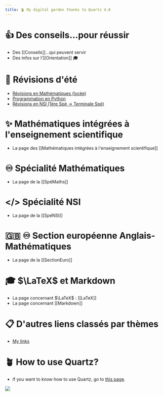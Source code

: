```yaml
---
title: 🪴 My digital garden thanks to Quartz 4.0
---
```


# 👍 Des conseils...pour réussir 
- Des [[Conseils]]...qui peuvent servir
- Des infos sur l'[[Orientation]] 🎓

# 🌴 Révisions d'été
- [Révisions en Mathématiques (lycée)](https://prism-floor-4b0.notion.site/R-visions-en-Math-matiques-5f56d9b0be3d4a0c9543525af2cae451?pvs=4)
- [Programmation en Python](https://prism-floor-4b0.notion.site/Programmation-en-Python-5e574da21fbe49bb9f18f976329c6c52?pvs=4)
- [Révisions en NSI (1ère Spé → Terminale Spé)](https://prism-floor-4b0.notion.site/R-visions-en-NSI-1-re-Sp-Terminale-Sp-e4aea166736f4501a35cdfc953eef366?pvs=4)

# ✨ Mathématiques intégrées à l'enseignement scientifique
- La page des [[Mathématiques intégrées à l'enseignement scientifique]]

# ♾️ Spécialité Mathématiques 
- La page de la [[SpéMaths]]

# </> Spécialité NSI
- La page de la [[SpéNSI]]

# 🇬‍🇧 ♾️ Section européenne Anglais-Mathématiques
- La page de la [[SectionEuro]]


# 🎓 $\LaTeX$ et Markdown

- La page concernant $\LaTeX$ : [[LaTeX]]
- La page concernant [[Markdown]]


#  📋 D'autres liens classés par thèmes
- [My links](My%20links.md)


# 🪴 How to use Quartz?
- If you want to know how to use Quartz, go to [this page](https://quartz.jzhao.xyz/).


![](https://www.pearltrees.com/s/file/view/274150552/)